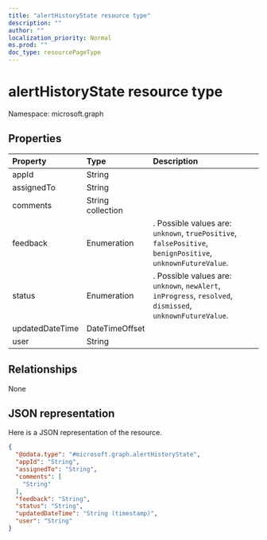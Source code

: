 ```yaml
---
title: "alertHistoryState resource type"
description: ""
author: ""
localization_priority: Normal
ms.prod: ""
doc_type: resourcePageType
---
```


# alertHistoryState resource type


Namespace: microsoft.graph



## Properties
|Property|Type|Description|
|:---|:---|:---|
|appId|String||
|assignedTo|String||
|comments|String collection||
|feedback|Enumeration|. Possible values are: `unknown`, `truePositive`, `falsePositive`, `benignPositive`, `unknownFutureValue`.|
|status|Enumeration|. Possible values are: `unknown`, `newAlert`, `inProgress`, `resolved`, `dismissed`, `unknownFutureValue`.|
|updatedDateTime|DateTimeOffset||
|user|String||

## Relationships
None

## JSON representation
Here is a JSON representation of the resource.
<!-- {
  "blockType": "resource",
  "@odata.type": "microsoft.graph.alertHistoryState"
}
-->
``` json
{
  "@odata.type": "#microsoft.graph.alertHistoryState",
  "appId": "String",
  "assignedTo": "String",
  "comments": [
    "String"
  ],
  "feedback": "String",
  "status": "String",
  "updatedDateTime": "String (timestamp)",
  "user": "String"
}
```

